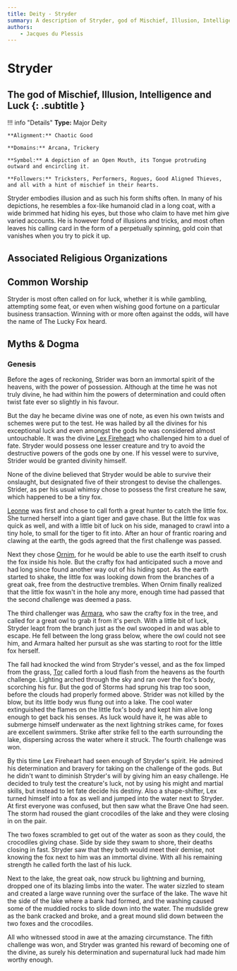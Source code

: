 ```yaml
---
title: Deity - Stryder
summary: A description of Stryder, god of Mischief, Illusion, Intelligence and Luck.
authors:
    - Jacques du Plessis
---
```

# Stryder
## The god of Mischief, Illusion, Intelligence and Luck {: .subtitle }

!!! info "Details"
    **Type:** Major Deity

    **Alignment:** Chaotic Good

    **Domains:** Arcana, Trickery

    **Symbol:** A depiction of an Open Mouth, its Tongue protruding outward and encircling it.

    **Followers:** Tricksters, Performers, Rogues, Good Aligned Thieves, and all with a hint of mischief in their hearts.

Stryder embodies illusion and as such his form shifts often. In many of his depictions, he resembles a fox-like humanoid clad in a long coat, with a wide brimmed hat hiding his eyes, but those who claim to have met him give varied accounts. He is however fond of illusions and tricks, and most often leaves his calling card in the form of a perpetually spinning, gold coin that vanishes when you try to pick it up.

## Associated Religious Organizations

## Common Worship
Stryder is most often called on for luck, whether it is while gambling, attempting some feat, or even when wishing good fortune on a particular business transaction. Winning with or more often against the odds, will have the name of The Lucky Fox heard.

## Myths & Dogma
### Genesis
Before the ages of reckoning, Strider was born an immortal spirit of the heavens, with the power of possession. Although at the time he was not truly divine, he had within him the powers of determination and could often twist fate ever so slightly in his favour.

But the day he became divine was one of note, as even his own twists and schemes were put to the test. He was hailed by all the divines for his exceptional luck and even amongst the gods he was considered almost untouchable.  It was the divine [Lex Fireheart](/religion/deities/lex_fireheart) who challenged him to a duel of fate. Stryder would possess one lesser creature and try to avoid the destructive powers of the gods one by one.  If his vessel were to survive, Strider would be granted divinity himself.

None of the divine believed that Stryder would be able to survive their onslaught, but designated five of their strongest to devise the challenges.  Strider, as per his usual whimsy chose to possess the first creature he saw, which happened to be a tiny fox.

[Leonne](/religion/deities/leonne) was first and chose to call forth a great hunter to catch the little fox. She turned herself into a giant tiger and gave chase. But the little fox was quick as well, and with a little bit of luck on his side, managed to crawl into a tiny hole, to small for the tiger to fit into.  After an hour of frantic roaring and clawing at the earth, the gods agreed that the first challenge was passed.

Next they chose [Ornim](/religion/deities/ornim), for he would be able to use the earth itself to crush the fox inside his hole.  But the crafty fox had anticipated such a move and had long since found another way out of his hiding spot. As the earth started to shake, the little fox was looking down from the branches of a great oak, free from the destructive trembles.  When Ornim finally realized that the little fox wasn't in the hole any more, enough time had passed that the second challenge was deemed a pass.

The third challenger was [Armara](/religion/deities/armara), who saw the crafty fox in the tree, and called for a great owl to grab it from it's perch.  With a little bit of luck, Stryder leapt from the branch just as the owl swooped in and was able to escape.  He fell between the long grass below, where the owl could not see him, and Armara halted her pursuit as she was starting to root for the little fox herself.

The fall had knocked the wind from Stryder's vessel, and as the fox limped from the grass, [Tor](/religion/deities/tor) called forth a loud flash from the heavens as the fourth challenge. Lighting arched through the sky and ran over the fox's body, scorching his fur.  But the god of Storms had sprung his trap too soon, before the clouds had properly formed above.  Strider was not killed by the blow, but its little body wus flung out into a lake. The cool water extinguished the flames on the little fox's body and kept him alive long enough to get back his senses.  As luck would have it, he was able to submerge himself underwater as the next lightning strikes came, for foxes are excellent swimmers. Strike after strike fell to the earth surrounding the lake, dispersing across the water where it struck. The fourth challenge was won.

By this time Lex Fireheart had seen enough of Stryder's spirit. He admired his determination and bravery for taking on the challenge of the gods. But he didn't want to diminish Stryder's will by giving him an easy challenge. He decided to truly test the creature's luck, not by using his might and martial skills, but instead to let fate decide his destiny. Also a shape-shifter, Lex turned himself into a fox as well and jumped into the water next to Stryder.  At first everyone was confused, but then saw what the Brave One had seen. The storm had roused the giant crocodiles of the lake and they were closing in on the pair.

The two foxes scrambled to get out of the water as soon as they could, the crocodiles giving chase.  Side by side they swam to shore, their deaths closing in fast. Stryder saw that they both would meet their demise, not knowing the fox next to him was an immortal divine. With all his remaining strength he called forth the last of his luck.

Next to the lake, the great oak, now struck bu lightning and burning, dropped one of its blazing limbs into the water.  The water sizzled to steam and created a large wave running over the surface of the lake. The wave hit the side of the lake where a bank had formed, and the washing caused some of the muddied rocks to slide down into the water.  The mudslide grew as the bank cracked and broke, and a great mound slid down between the two foxes and the crocodiles.

All who witnessed stood in awe at the amazing circumstance.  The fifth challenge was won, and Stryder was granted his reward of becoming one of the divine, as surely his determination and supernatural luck had made him worthy enough.